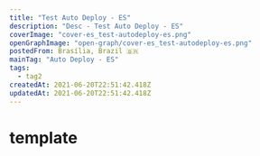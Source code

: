 ```yaml
---
title: "Test Auto Deploy - ES"
description: "Desc - Test Auto Deploy - ES"
coverImage: "cover-es_test-autodeploy-es.png"
openGraphImage: "open-graph/cover-es_test-autodeploy-es.png"
postedFrom: Brasília, Brazil 🇧🇷
mainTag: "Auto Deploy - ES"
tags:
  - tag2
createdAt: 2021-06-20T22:51:42.418Z
updatedAt: 2021-06-20T22:51:42.418Z
---
```


# template
